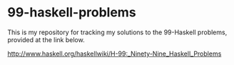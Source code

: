99-haskell-problems
===================

This is my repository for tracking my solutions to the 99-Haskell problems, provided at the link below.

http://www.haskell.org/haskellwiki/H-99:_Ninety-Nine_Haskell_Problems
